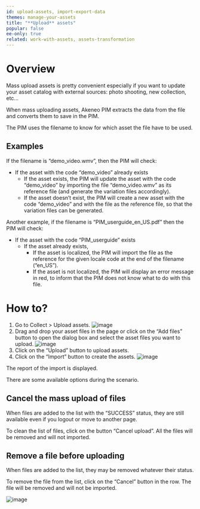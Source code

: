 ```yaml
---
id: upload-assets, import-export-data
themes: manage-your-assets
title: "**Upload** assets"
popular: false
ee-only: true
related: work-with-assets, assets-transformation
---
```


# Overview

Mass upload assets is pretty convenient especially if you want to update your asset catalog with external sources: photo shooting, new collection, etc...

When mass uploading assets, Akeneo PIM extracts the data from the file and converts them to save in the PIM.

The PIM uses the filename to know for which asset the file have to be used.

## Examples
If the filename is “demo_video.wmv”, then the PIM will check:
- If the asset with the code “demo_video” already exists
  - If the asset exists, the PIM will update the asset with the code “demo_video” by importing the file “demo_video.wmv” as its reference file (and generate the variation files accordingly).
  - If the asset doesn’t exist, the PIM will create a new asset with the code “demo_video” and with the file as the reference file, so that the variation files can be generated.

Another example, if the filename is “PIM_userguide_en_US.pdf” then the PIM will check:
- If the asset with the code “PIM_userguide” exists
  - If the asset already exists,
    - If the asset is localized, the PIM will import the file as the reference for the given locale code at the end of the filename (“en_US”).
    - If the asset is not localized, the PIM will display an error message in red, to inform that the PIM does not know what to do with this file.

# How to?

1.  Go to Collect > Upload assets.
![image](../img/dummy.png)
1.  Drag and drop your asset files in the page or click on the “Add files” button to open the dialog box and select the asset files you want to upload.
![image](../img/dummy.png)
1.  Click on the “Upload” button to upload assets.
1.  Click on the “Import” button to create the assets.
![image](../img/dummy.png)

The report of the import is displayed.

There are some available options during the scenario.

## Cancel the mass upload of files

When files are added to the list with the “SUCCESS” status, they are still available even if you logout or move to another page.

To clean the list of files, click on the button “Cancel upload”. All the files will be removed and will not imported.

## Remove a file before uploading

When files are added to the list, they may be removed whatever their status.

To remove the file from the list, click on the “Cancel” button in the row. The file will be removed and will not be imported.

![image](../img/dummy.png)
